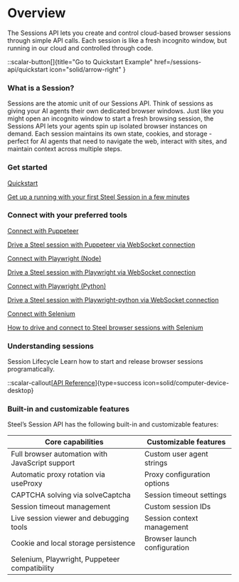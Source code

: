 # Overview

The Sessions API lets you create and control cloud-based browser sessions through simple API calls. Each session is like a fresh incognito window, but running in our cloud and controlled through code.


::scalar-button[]{title="Go to Quickstart Example" href=/sessions-api/quickstart icon="solid/arrow-right" }

### What is a Session?

Sessions are the atomic unit of our Sessions API. Think of sessions as giving your AI agents their own dedicated browser windows. Just like you might open an incognito window to start a fresh browsing session, the Sessions API lets your agents spin up isolated browser instances on demand. Each session maintains its own state, cookies, and storage - perfect for AI agents that need to navigate the web, interact with sites, and maintain context across multiple steps.

### Get started

<a href="/sessions-api/quickstart" type="page-link" class="t-editor__page-link">
    <span>Quickstart</span>
    <p>Get up a running with your first Steel Session in a few minutes</p>
</a>

### Connect with your preferred tools

<a href="/guides/connect-with-puppeteer" type="page-link" class="t-editor__page-link">
    <span>Connect with Puppeteer</span>
    <p>Drive a Steel session with Puppeteer via WebSocket connection</p>
</a>

<a href="/guides/connect-with-playwright-node" type="page-link" class="t-editor__page-link">
    <span>Connect with Playwright (Node)</span>
    <p>Drive a Steel session with Playwright via WebSocket connection</p>
</a>

<a href="/guides/connect-with-playwright-python" type="page-link" class="t-editor__page-link">
    <span>Connect with Playwright (Python)</span>
    <p>Drive a Steel session with Playwright-python via WebSocket connection</p>
</a>

<a href="/guides/connect-with-selenium" type="page-link" class="t-editor__page-link">
    <span>Connect with Selenium</span>
    <p>How to drive and connect to Steel browser sessions with Selenium</p>
</a>

### Understanding sessions

Session Lifecycle
Learn how to start and release browser sessions programatically.

::scalar-callout[[API Reference](/api-reference)]{type=success icon=solid/computer-device-desktop}

### Built-in and customizable features

Steel’s Session API has the following built-in and customizable features:

| Core capabilities                                                | Customizable features                   |
|------------------------------------------------------------------|-----------------------------------------|
| Full browser automation with JavaScript support                  | Custom user agent strings               |
| Automatic proxy rotation via useProxy                            | Proxy configuration options             |
| CAPTCHA solving via solveCaptcha                                 | Session timeout settings                |
| Session timeout management                                       | Custom session IDs                      |
| Live session viewer and debugging tools                          | Session context management              |
| Cookie and local storage persistence                             | Browser launch configuration            |
| Selenium, Playwright, Puppeteer compatibility                    |                                         |